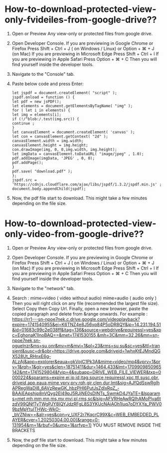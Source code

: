 # How-to-download-protected-view-only-fvideiles-from-google-drive??

1. Open or Preview Any view-only or protected files from google drive.

2. Open Developer Console.
    If you are previewing in Google Chrome or Firefox
    Press Shift + Ctrl + J ( on Windows / Linux) or Option + ⌘  + J (on Mac)
    If you are previewing in Microsoft Edge 
    Press Shift + Ctrl + I 
    If you are previewing in Apple Safari
    Press Option + ⌘ + C
    Then you will find yourself inside the developer tools.
    
3.  Navigate to the "Console" tab.

4.  Paste below code and press Enter:

        let jspdf = document.createElement( "script" );
        jspdf.onload = function () {
        let pdf = new jsPDF();
        let elements = document.getElementsByTagName( "img" );
        for ( let i in elements) {
        let img = elements[i];
        if (!/^blob:/.test(img.src)) {
        continue ;
        }
        let canvasElement = document.createElement( 'canvas' );
        let con = canvasElement.getContext( "2d" );
        canvasElement.width = img.width;
        canvasElement.height = img.height;
        con.drawImage(img, 0, 0,img.width, img.height);
        let imgData = canvasElement.toDataURL( "image/jpeg" , 1.0);
        pdf.addImage(imgData, 'JPEG' , 0, 0);
        pdf.addPage();
        }
        pdf.save( "download.pdf" );
        };
        jspdf.src = 'https://cdnjs.cloudflare.com/ajax/libs/jspdf/1.3.2/jspdf.min.js' ;
        document.body.appendChild(jspdf);

5. Now, the pdf file start to download. This might take a few minutes depending on the file size.

# How-to-download-protected-view-only-video-from-google-drive??

1. Open or Preview Any view-only or protected files from google drive.

2. Open Developer Console.
    If you are previewing in Google Chrome or Firefox
    Press Shift + Ctrl + J ( on Windows / Linux) or Option + ⌘  + J (on Mac)
    If you are previewing in Microsoft Edge 
    Press Shift + Ctrl + I 
    If you are previewing in Apple Safari
    Press Option + ⌘ + C
    Then you will find yourself inside the developer tools.
    
3.  Navigate to the "network" tab.

4.  Search : 
    mime=video ( video without audio)
    mime=audio ( audio only ) 
    Then you will right click on any file (recommended the largest file size). Select Copy then Copy Url. Finally, open a new browser, paste the copied paragraph and delete from &range onwards. 
    For example : https://rr1---sn-npoe7nek.c.drive.google.com/videoplayback?expire=1741540955&ei=K6TNZ4e8J56vp84P5oDR8QY&ip=14.231.194.51&id=01683c99c2e038ff&itag=136&source=webdrive&requiressl=yes&xpc=EghonaK1InoBAQ==&met=1741530155,&mh=3C&mm=32,26&mn=sn-npoe7nek,sn-oguelnzr&ms=su,onr&mv=m&mvi=1&pl=23&rms=su,su&sc=yes&ttl=transient&susc=dr&obr=https://drive.google.com&driveid=1whxKtEJMndQGX528Ut_RHnxE6g-ALzAj&app=explorer&eaua=okVpjC1Pk3A&mime=video/mp4&vprv=1&prv=1&rqh=1&gir=yes&clen=18751411&dur=1464.433&lmt=1709909850965142&mt=1741529804&fvip=4&subapp=DRIVE_WEB_FILE_VIEWER&txp=0000224&sparams=expire,ei,ip,id,itag,source,requiressl,xpc,ttl,susc,obr,driveid,app,eaua,mime,vprv,prv,rqh,gir,clen,dur,lmt&sig=AJfQdSswRgIhAPRegWaDI8_6AVzRewGK_hbzPHI6PutJsZdlxRqZ_-BAAiEApshjp8nVQyg2El49pJ5RJjNE0sDINTs_SwmkD4JYaTE=&lsparams=met,mh,mm,mn,ms,mv,mvi,pl,rms,sc&lsig=AFVRHeAwRQIhAMoPlya6tzdV99QNfTyTWgPJY8IQYJdzRFgL8S3YKUcNAiAOh1Iuq7oDYXYa_PWV09bzMpYtuITHWc-WkO-_bVZNiw==&alr=yes&cpn=y_UXF2r7KqcrC99X&c=WEB_EMBEDDED_PLAYER&cver=1.20250304.00.00(&range=0-131954&rn=1&rbuf=0&ump=1&srfvp=1) 
    YOU MUST REMOVE INSIDE THE BRACKETS

5. Now, the pdf file start to download. This might take a few minutes depending on the file size.


